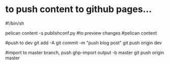 # to push content to github pages...

#!/bin/sh

pelican content -s publishconf.py
#to preview changes
#pelican content 

#push to dev
git add -A
git commit -m "push blog post"
git push origin dev

#import to master branch, push
ghp-import output -b master
git push origin master
